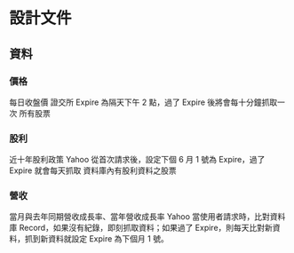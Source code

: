 # 設計文件

## 資料

### 價格
每日收盤價
證交所
Expire 為隔天下午 2 點，過了 Expire 後將會每十分鐘抓取一次
所有股票

### 股利
近十年股利政策
Yahoo
從首次請求後，設定下個 6 月 1 號為 Expire，過了 Expire 就會每天抓取
資料庫內有股利資料之股票

### 營收
當月與去年同期營收成長率、當年營收成長率
Yahoo
當使用者請求時，比對資料庫 Record，如果沒有紀錄，即刻抓取資料；如果過了 Expire，則每天比對新資料，抓到新資料就設定 Expire 為下個月 1 號。